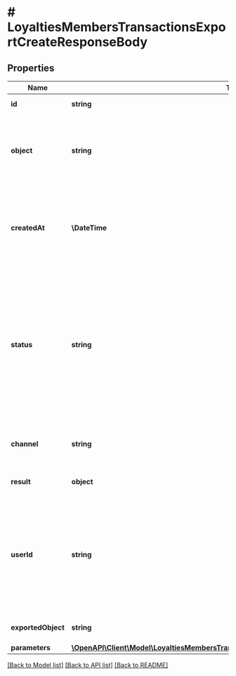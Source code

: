 # # LoyaltiesMembersTransactionsExportCreateResponseBody

## Properties

Name | Type | Description | Notes
------------ | ------------- | ------------- | -------------
**id** | **string** | Unique export ID. | [optional]
**object** | **string** | The type of object being represented. This object stores information about the export. | [optional] [default to 'export']
**createdAt** | **\DateTime** | Timestamp representing the date and time when the export was scheduled in ISO 8601 format. | [optional]
**status** | **string** | Status of the export. Informs you whether the export has already been completed, i.e. indicates whether the file containing the exported data has been generated. | [optional] [default to 'SCHEDULED']
**channel** | **string** | The channel through which the export was triggered. | [optional]
**result** | **object** | Contains the URL of the CSV file. | [optional]
**userId** | **string** | Identifies the specific user who initiated the export through the Voucherify Dashboard; returned when the channel value is WEBSITE. | [optional]
**exportedObject** | **string** | The type of object to be exported. | [optional] [default to 'voucher_transactions']
**parameters** | [**\OpenAPI\Client\Model\LoyaltiesMembersTransactionsExportCreateResponseBodyParameters**](LoyaltiesMembersTransactionsExportCreateResponseBodyParameters.md) |  | [optional]

[[Back to Model list]](../../README.md#models) [[Back to API list]](../../README.md#endpoints) [[Back to README]](../../README.md)
